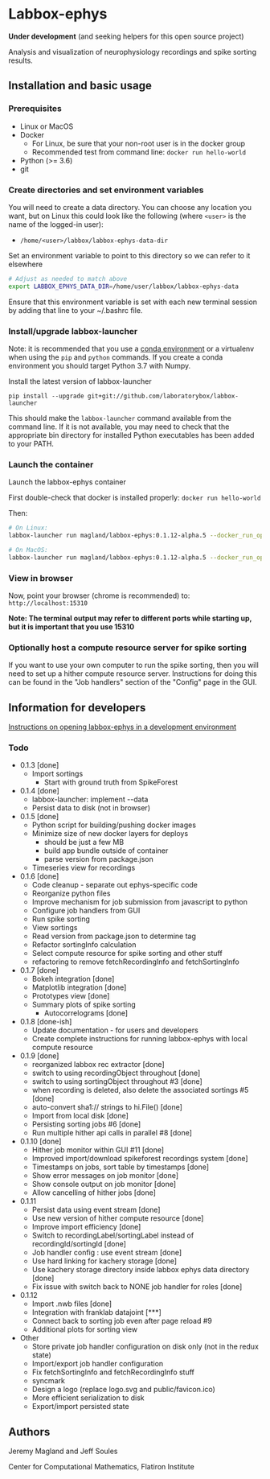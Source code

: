 # Labbox-ephys

**Under development** (and seeking helpers for this open source project)

Analysis and visualization of neurophysiology recordings and spike sorting results.

## Installation and basic usage

### Prerequisites

* Linux or MacOS
* Docker
    - For Linux, be sure that your non-root user is in the docker group
    - Recommended test from command line: `docker run hello-world`
* Python (>= 3.6)
* git

### Create directories and set environment variables

You will need to create a data directory. You can choose any location you want, but on Linux this could look like the following (where `<user>` is the name of the logged-in user):

* `/home/<user>/labbox/labbox-ephys-data-dir`

Set an environment variable to point to this directory so we can refer to it elsewhere

```bash
# Adjust as needed to match above
export LABBOX_EPHYS_DATA_DIR=/home/user/labbox/labbox-ephys-data
```

Ensure that this environment variable is set with each new terminal session by adding that line to your ~/.bashrc file.

### Install/upgrade labbox-launcher

Note: it is recommended that you use a [conda environment](https://docs.conda.io/projects/conda/en/latest/user-guide/tasks/manage-environments.html) or a virtualenv when using the `pip` and `python` commands. If you create a conda environment you should target Python 3.7 with Numpy.

Install the latest version of labbox-launcher

```
pip install --upgrade git+git://github.com/laboratorybox/labbox-launcher
```

This should make the `labbox-launcher` command available from the command line. If it is not available, you may need to check that the appropriate bin directory for installed Python executables has been added to your PATH.

### Launch the container

Launch the labbox-ephys container

First double-check that docker is installed properly: `docker run hello-world`

Then:

```bash
# On Linux:
labbox-launcher run magland/labbox-ephys:0.1.12-alpha.5 --docker_run_opts "--net host" --data $LABBOX_EPHYS_DATA_DIR

# On MacOS:
labbox-launcher run magland/labbox-ephys:0.1.12-alpha.5 --docker_run_opts "-p 15310:15310 -p 15308:15308" --data $LABBOX_EPHYS_DATA_DIR
```

### View in browser

Now, point your browser (chrome is recommended) to: `http://localhost:15310`

**Note: The terminal output may refer to different ports while starting up, but it is important that you use 15310**

### Optionally host a compute resource server for spike sorting

If you want to use your own computer to run the spike sorting, then you will need to set up a hither compute resource server. Instructions for doing this can be found in the "Job handlers" section of the "Config" page in the GUI.

## Information for developers

[Instructions on opening labbox-ephys in a development environment](doc/development-environment.md)

### Todo

* 0.1.3 [done]
    - Import sortings
        - Start with ground truth from SpikeForest
* 0.1.4 [done]
    - labbox-launcher: implement --data
    - Persist data to disk (not in browser)
* 0.1.5 [done]
    - Python script for building/pushing docker images
    - Minimize size of new docker layers for deploys
        - should be just a few MB
        - build app bundle outside of container
        - parse version from package.json
    - Timeseries view for recordings
* 0.1.6 [done]
    - Code cleanup - separate out ephys-specific code
    - Reorganize python files
    - Improve mechanism for job submission from javascript to python
    - Configure job handlers from GUI
    - Run spike sorting
    - View sortings
    - Read version from package.json to determine tag
    - Refactor sortingInfo calculation
    - Select compute resource for spike sorting and other stuff
    - refactoring to remove fetchRecordingInfo and fetchSortingInfo
* 0.1.7 [done]
    - Bokeh integration [done]
    - Matplotlib integration [done]
    - Prototypes view [done]
    - Summary plots of spike sorting
        - Autocorrelograms [done]
* 0.1.8 [done-ish]
    - Update documentation - for users and developers
    - Create complete instructions for running labbox-ephys with local compute resource
* 0.1.9 [done]
    - reorganized labbox rec extractor [done]
    - switch to using recordingObject throughout [done]
    - switch to using sortingObject throughout #3 [done]
    - when recording is deleted, also delete the associated sortings #5 [done]
    - auto-convert sha1:// strings to hi.File() [done]
    - Import from local disk [done]
    - Persisting sorting jobs #6 [done]
    - Run multiple hither api calls in parallel #8 [done]
* 0.1.10 [done]
    - Hither job monitor within GUI #11 [done]
    - Improved import/download spikeforest recordings system [done]
    - Timestamps on jobs, sort table by timestamps [done]
    - Show error messages on job monitor [done]
    - Show console output on job monitor [done]
    - Allow cancelling of hither jobs [done]
* 0.1.11
    - Persist data using event stream [done]
    - Use new version of hither compute resource [done]
    - Improve import efficiency [done]
    - Switch to recordingLabel/sortingLabel instead of recordingId/sortingId [done]
    - Job handler config : use event stream [done]
    - Use hard linking for kachery storage [done]
    - Use kachery storage directory inside labbox ephys data directory [done]
    - Fix issue with switch back to NONE job handler for roles [done]
* 0.1.12
    - Import .nwb files [done]
    - Integration with franklab datajoint [***]
    - Connect back to sorting job even after page reload #9
    - Additional plots for sorting view
* Other
    - Store private job handler configuration on disk only (not in the redux state)
    - Import/export job handler configuration
    - Fix fetchSortingInfo and fetchRecordingInfo stuff
    - syncmark
    - Design a logo (replace logo.svg and public/favicon.ico)
    - More efficient serialization to disk
    - Export/import persisted state

## Authors

Jeremy Magland and Jeff Soules

Center for Computational Mathematics, Flatiron Institute
